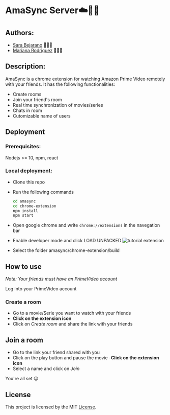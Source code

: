 # AmaSync Server☁️👯‍♂️

## Authors:

* [Sara Bejarano](https://sarabepu.github.io/website) 👩‍💻💃
* [Mariana Rodriguez](https://mrodriguez21.github.io) 👩‍💻🤘

## Description:

AmaSync is a chrome extension for watching Amazon Prime Video remotely with your friends. 
It has the following functionalities:
- Create rooms 
- Join your friend's room
- Real time synchronization of movies/series 
- Chats in room
- Cutomizable name of users

## Deployment


### Prerequisites: 
Nodejs >= 10, npm, react

### Local deployment:
- Clone this repo
- Run the following commands

  ```bash
  cd amasync
  cd chrome-extension
  npm install
  npm start
  ```
- Open google chrome and write ```chrome://extensions``` in the navegation bar
- Enable developer mode and click LOAD UNPACKED 
![tutorial extension](https://developer.chrome.com/static/images/get_started/load_extension.png)
- Select the folder amasync/chrome-extension/build

## How to use 
*Note: Your friends must have an PrimeVideo account*

Log into your PrimeVideo account
### Create a room
- Go to a movie/Serie you want to watch with your friends
- **Click on the extension icon**
- Click on *Create room* and share the link with your friends


## Join a room
- Go to the link your friend shared with you
- Click on the play button and pause the movie
-**Click on the extension icon**
- Select a name and click on *Join*



You're all set 😉

## License

This project is licensed by the MIT [License](https://raw.githubusercontent.com/mrodriguez21/amasync/master/LICENSE).
